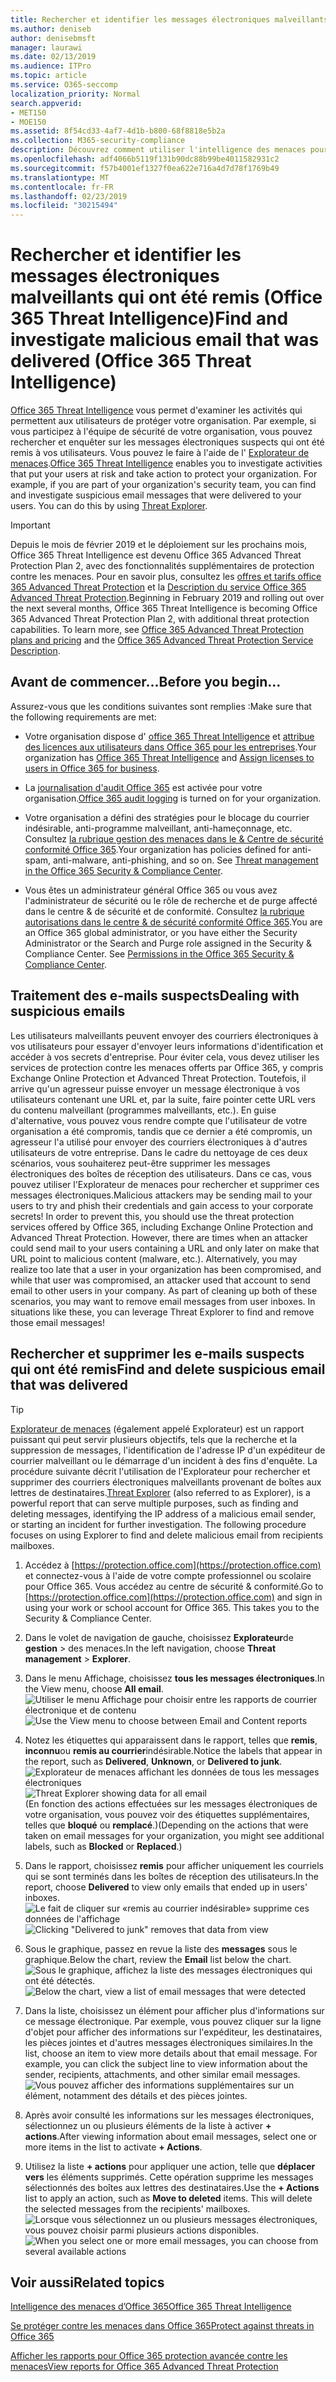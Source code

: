 ```yaml
---
title: Rechercher et identifier les messages électroniques malveillants qui ont été remis (Office 365 Threat Intelligence)
ms.author: deniseb
author: denisebmsft
manager: laurawi
ms.date: 02/13/2019
ms.audience: ITPro
ms.topic: article
ms.service: O365-seccomp
localization_priority: Normal
search.appverid:
- MET150
- MOE150
ms.assetid: 8f54cd33-4af7-4d1b-b800-68f8818e5b2a
ms.collection: M365-security-compliance
description: Découvrez comment utiliser l'intelligence des menaces pour rechercher et identifier des messages malveillants.
ms.openlocfilehash: adf4066b5119f131b90dc88b99be4011582931c2
ms.sourcegitcommit: f57b4001ef1327f0ea622e716a4d7d78f1769b49
ms.translationtype: MT
ms.contentlocale: fr-FR
ms.lasthandoff: 02/23/2019
ms.locfileid: "30215494"
---
```

# <a name="find-and-investigate-malicious-email-that-was-delivered-office-365-threat-intelligence"></a><span data-ttu-id="c7bb6-103">Rechercher et identifier les messages électroniques malveillants qui ont été remis (Office 365 Threat Intelligence)</span><span class="sxs-lookup"><span data-stu-id="c7bb6-103">Find and investigate malicious email that was delivered (Office 365 Threat Intelligence)</span></span>

<span data-ttu-id="c7bb6-p101">[Office 365 Threat Intelligence](office-365-ti.md) vous permet d'examiner les activités qui permettent aux utilisateurs de protéger votre organisation. Par exemple, si vous participez à l'équipe de sécurité de votre organisation, vous pouvez rechercher et enquêter sur les messages électroniques suspects qui ont été remis à vos utilisateurs. Vous pouvez le faire à l'aide de l' [Explorateur de menaces](get-started-with-ti.md#threat-explorer).</span><span class="sxs-lookup"><span data-stu-id="c7bb6-p101">[Office 365 Threat Intelligence](office-365-ti.md) enables you to investigate activities that put your users at risk and take action to protect your organization. For example, if you are part of your organization's security team, you can find and investigate suspicious email messages that were delivered to your users. You can do this by using [Threat Explorer](get-started-with-ti.md#threat-explorer).</span></span>
  
> [!IMPORTANT]
> <span data-ttu-id="c7bb6-p102">Depuis le mois de février 2019 et le déploiement sur les prochains mois, Office 365 Threat Intelligence est devenu Office 365 Advanced Threat Protection Plan 2, avec des fonctionnalités supplémentaires de protection contre les menaces. Pour en savoir plus, consultez les [offres et tarifs office 365 Advanced Threat Protection](https://products.office.com/exchange/advance-threat-protection) et la [Description du service Office 365 Advanced Threat Protection](https://docs.microsoft.com/office365/servicedescriptions/office-365-advanced-threat-protection-service-description).</span><span class="sxs-lookup"><span data-stu-id="c7bb6-p102">Beginning in February 2019 and rolling out over the next several months, Office 365 Threat Intelligence is becoming Office 365 Advanced Threat Protection Plan 2, with additional threat protection capabilities. To learn more, see [Office 365 Advanced Threat Protection plans and pricing](https://products.office.com/exchange/advance-threat-protection) and the [Office 365 Advanced Threat Protection Service Description](https://docs.microsoft.com/office365/servicedescriptions/office-365-advanced-threat-protection-service-description).</span></span>
  
## <a name="before-you-begin"></a><span data-ttu-id="c7bb6-109">Avant de commencer...</span><span class="sxs-lookup"><span data-stu-id="c7bb6-109">Before you begin...</span></span>

<span data-ttu-id="c7bb6-110">Assurez-vous que les conditions suivantes sont remplies :</span><span class="sxs-lookup"><span data-stu-id="c7bb6-110">Make sure that the following requirements are met:</span></span>
  
- <span data-ttu-id="c7bb6-111">Votre organisation dispose d' [office 365 Threat Intelligence](office-365-ti.md) et [attribue des licences aux utilisateurs dans Office 365 pour les entreprises](https://support.office.com/article/997596b5-4173-4627-b915-36abac6786dc).</span><span class="sxs-lookup"><span data-stu-id="c7bb6-111">Your organization has [Office 365 Threat Intelligence](office-365-ti.md) and [Assign licenses to users in Office 365 for business](https://support.office.com/article/997596b5-4173-4627-b915-36abac6786dc).</span></span>
    
- <span data-ttu-id="c7bb6-112">La [journalisation d'audit Office 365](turn-audit-log-search-on-or-off.md) est activée pour votre organisation.</span><span class="sxs-lookup"><span data-stu-id="c7bb6-112">[Office 365 audit logging](turn-audit-log-search-on-or-off.md) is turned on for your organization.</span></span> 
    
- <span data-ttu-id="c7bb6-p103">Votre organisation a défini des stratégies pour le blocage du courrier indésirable, anti-programme malveillant, anti-hameçonnage, etc. Consultez [la rubrique gestion des menaces dans le &amp; Centre de sécurité conformité Office 365](threat-management.md).</span><span class="sxs-lookup"><span data-stu-id="c7bb6-p103">Your organization has policies defined for anti-spam, anti-malware, anti-phishing, and so on. See [Threat management in the Office 365 Security &amp; Compliance Center](threat-management.md).</span></span>
    
- <span data-ttu-id="c7bb6-p104">Vous êtes un administrateur général Office 365 ou vous avez l'administrateur de sécurité ou le rôle de recherche et de purge affecté dans le centre &amp; de sécurité et de conformité. Consultez [la rubrique autorisations dans le centre &amp; de sécurité conformité Office 365](permissions-in-the-security-and-compliance-center.md).</span><span class="sxs-lookup"><span data-stu-id="c7bb6-p104">You are an Office 365 global administrator, or you have either the Security Administrator or the Search and Purge role assigned in the Security &amp; Compliance Center. See [Permissions in the Office 365 Security &amp; Compliance Center](permissions-in-the-security-and-compliance-center.md).</span></span>
    
## <a name="dealing-with-suspicious-emails"></a><span data-ttu-id="c7bb6-117">Traitement des e-mails suspects</span><span class="sxs-lookup"><span data-stu-id="c7bb6-117">Dealing with suspicious emails</span></span>

<span data-ttu-id="c7bb6-p105">Les utilisateurs malveillants peuvent envoyer des courriers électroniques à vos utilisateurs pour essayer d'envoyer leurs informations d'identification et accéder à vos secrets d'entreprise. Pour éviter cela, vous devez utiliser les services de protection contre les menaces offerts par Office 365, y compris Exchange Online Protection et Advanced Threat Protection. Toutefois, il arrive qu'un agresseur puisse envoyer un message électronique à vos utilisateurs contenant une URL et, par la suite, faire pointer cette URL vers du contenu malveillant (programmes malveillants, etc.). En guise d'alternative, vous pouvez vous rendre compte que l'utilisateur de votre organisation a été compromis, tandis que ce dernier a été compromis, un agresseur l'a utilisé pour envoyer des courriers électroniques à d'autres utilisateurs de votre entreprise. Dans le cadre du nettoyage de ces deux scénarios, vous souhaiterez peut-être supprimer les messages électroniques des boîtes de réception des utilisateurs. Dans ce cas, vous pouvez utiliser l'Explorateur de menaces pour rechercher et supprimer ces messages électroniques.</span><span class="sxs-lookup"><span data-stu-id="c7bb6-p105">Malicious attackers may be sending mail to your users to try and phish their credentials and gain access to your corporate secrets! In order to prevent this, you should use the threat protection services offered by Office 365, including Exchange Online Protection and Advanced Threat Protection. However, there are times when an attacker could send mail to your users containing a URL and only later on make that URL point to malicious content (malware, etc.). Alternatively, you may realize too late that a user in your organization has been compromised, and while that user was compromised, an attacker used that account to send email to other users in your company. As part of cleaning up both of these scenarios, you may want to remove email messages from user inboxes. In situations like these, you can leverage Threat Explorer to find and remove those email messages!</span></span>
  
## <a name="find-and-delete-suspicious-email-that-was-delivered"></a><span data-ttu-id="c7bb6-124">Rechercher et supprimer les e-mails suspects qui ont été remis</span><span class="sxs-lookup"><span data-stu-id="c7bb6-124">Find and delete suspicious email that was delivered</span></span>

> [!TIP]
> <span data-ttu-id="c7bb6-p106">[Explorateur de menaces](get-started-with-ti.md#threat-explorer) (également appelé Explorateur) est un rapport puissant qui peut servir plusieurs objectifs, tels que la recherche et la suppression de messages, l'identification de l'adresse IP d'un expéditeur de courrier malveillant ou le démarrage d'un incident à des fins d'enquête. La procédure suivante décrit l'utilisation de l'Explorateur pour rechercher et supprimer des courriers électroniques malveillants provenant de boîtes aux lettres de destinataires.</span><span class="sxs-lookup"><span data-stu-id="c7bb6-p106">[Threat Explorer](get-started-with-ti.md#threat-explorer) (also referred to as Explorer), is a powerful report that can serve multiple purposes, such as finding and deleting messages, identifying the IP address of a malicious email sender, or starting an incident for further investigation. The following procedure focuses on using Explorer to find and delete malicious email from recipients mailboxes.</span></span> 
  
1. <span data-ttu-id="c7bb6-p107">Accédez à [https://protection.office.com](https://protection.office.com) et connectez-vous à l'aide de votre compte professionnel ou scolaire pour Office 365. Vous accédez au centre de sécurité &amp; conformité.</span><span class="sxs-lookup"><span data-stu-id="c7bb6-p107">Go to [https://protection.office.com](https://protection.office.com) and sign in using your work or school account for Office 365. This takes you to the Security &amp; Compliance Center.</span></span> 
    
2. <span data-ttu-id="c7bb6-129">Dans le volet de navigation de gauche, choisissez **Explorateur**de **gestion** \> des menaces.</span><span class="sxs-lookup"><span data-stu-id="c7bb6-129">In the left navigation, choose **Threat management** \> **Explorer**.</span></span>
    
3. <span data-ttu-id="c7bb6-130">Dans le menu Affichage, choisissez **tous les messages électroniques**.</span><span class="sxs-lookup"><span data-stu-id="c7bb6-130">In the View menu, choose **All email**.</span></span><br/><span data-ttu-id="c7bb6-131">![Utiliser le menu Affichage pour choisir entre les rapports de courrier électronique et de contenu](media/d39013ff-93b6-42f6-bee5-628895c251c2.png)</span><span class="sxs-lookup"><span data-stu-id="c7bb6-131">![Use the View menu to choose between Email and Content reports](media/d39013ff-93b6-42f6-bee5-628895c251c2.png)</span></span>
  
4. <span data-ttu-id="c7bb6-132">Notez les étiquettes qui apparaissent dans le rapport, telles que **remis**, **inconnu**ou **remis au courrier**indésirable.</span><span class="sxs-lookup"><span data-stu-id="c7bb6-132">Notice the labels that appear in the report, such as **Delivered**, **Unknown**, or **Delivered to junk**.</span></span><br/><span data-ttu-id="c7bb6-133">![Explorateur de menaces affichant les données de tous les messages électroniques](media/208826ed-a85e-446f-b276-b5fdc312fbcb.png)</span><span class="sxs-lookup"><span data-stu-id="c7bb6-133">![Threat Explorer showing data for all email](media/208826ed-a85e-446f-b276-b5fdc312fbcb.png)</span></span><br/><span data-ttu-id="c7bb6-134">(En fonction des actions effectuées sur les messages électroniques de votre organisation, vous pouvez voir des étiquettes supplémentaires, telles que **bloqué** ou **remplacé**.)</span><span class="sxs-lookup"><span data-stu-id="c7bb6-134">(Depending on the actions that were taken on email messages for your organization, you might see additional labels, such as **Blocked** or **Replaced**.)</span></span>
    
5. <span data-ttu-id="c7bb6-135">Dans le rapport, choisissez **remis** pour afficher uniquement les courriels qui se sont terminés dans les boîtes de réception des utilisateurs.</span><span class="sxs-lookup"><span data-stu-id="c7bb6-135">In the report, choose **Delivered** to view only emails that ended up in users' inboxes.</span></span><br/><span data-ttu-id="c7bb6-136">![Le fait de cliquer sur «remis au courrier indésirable» supprime ces données de l'affichage](media/e6fb2e47-461e-4f6f-8c65-c331bd858758.png)</span><span class="sxs-lookup"><span data-stu-id="c7bb6-136">![Clicking "Delivered to junk" removes that data from view](media/e6fb2e47-461e-4f6f-8c65-c331bd858758.png)</span></span>
  
6. <span data-ttu-id="c7bb6-137">Sous le graphique, passez en revue la liste des **messages** sous le graphique.</span><span class="sxs-lookup"><span data-stu-id="c7bb6-137">Below the chart, review the **Email** list below the chart.</span></span><br/><span data-ttu-id="c7bb6-138">![Sous le graphique, affichez la liste des messages électroniques qui ont été détectés.](media/dfb60590-1236-499d-97da-86c68621e2bc.png)</span><span class="sxs-lookup"><span data-stu-id="c7bb6-138">![Below the chart, view a list of email messages that were detected](media/dfb60590-1236-499d-97da-86c68621e2bc.png)</span></span>
  
7. <span data-ttu-id="c7bb6-p108">Dans la liste, choisissez un élément pour afficher plus d'informations sur ce message électronique. Par exemple, vous pouvez cliquer sur la ligne d'objet pour afficher des informations sur l'expéditeur, les destinataires, les pièces jointes et d'autres messages électroniques similaires.</span><span class="sxs-lookup"><span data-stu-id="c7bb6-p108">In the list, choose an item to view more details about that email message. For example, you can click the subject line to view information about the sender, recipients, attachments, and other similar email messages.</span></span><br/>![Vous pouvez afficher des informations supplémentaires sur un élément, notamment des détails et des pièces jointes.](media/5a5707c3-d62a-4610-ae7b-900fff8708b2.png)
  
8. <span data-ttu-id="c7bb6-142">Après avoir consulté les informations sur les messages électroniques, sélectionnez un ou plusieurs éléments de la liste à activer **+ actions**.</span><span class="sxs-lookup"><span data-stu-id="c7bb6-142">After viewing information about email messages, select one or more items in the list to activate **+ Actions**.</span></span>
    
9. <span data-ttu-id="c7bb6-p109">Utilisez la liste **+ actions** pour appliquer une action, telle que **déplacer vers** les éléments supprimés. Cette opération supprime les messages sélectionnés des boîtes aux lettres des destinataires.</span><span class="sxs-lookup"><span data-stu-id="c7bb6-p109">Use the **+ Actions** list to apply an action, such as **Move to deleted** items. This will delete the selected messages from the recipients' mailboxes.</span></span><br/><span data-ttu-id="c7bb6-145">![Lorsque vous sélectionnez un ou plusieurs messages électroniques, vous pouvez choisir parmi plusieurs actions disponibles.](media/ef12e10c-60a7-4f66-8f76-68d77ae26de1.png)</span><span class="sxs-lookup"><span data-stu-id="c7bb6-145">![When you select one or more email messages, you can choose from several available actions](media/ef12e10c-60a7-4f66-8f76-68d77ae26de1.png)</span></span>
  
## <a name="related-topics"></a><span data-ttu-id="c7bb6-146">Voir aussi</span><span class="sxs-lookup"><span data-stu-id="c7bb6-146">Related topics</span></span>

[<span data-ttu-id="c7bb6-147">Intelligence des menaces d’Office 365</span><span class="sxs-lookup"><span data-stu-id="c7bb6-147">Office 365 Threat Intelligence</span></span>](office-365-ti.md)
  
[<span data-ttu-id="c7bb6-148">Se protéger contre les menaces dans Office 365</span><span class="sxs-lookup"><span data-stu-id="c7bb6-148">Protect against threats in Office 365</span></span>](protect-against-threats.md)
  
[<span data-ttu-id="c7bb6-149">Afficher les rapports pour Office 365 protection avancée contre les menaces</span><span class="sxs-lookup"><span data-stu-id="c7bb6-149">View reports for Office 365 Advanced Threat Protection</span></span>](view-reports-for-atp.md)
  


